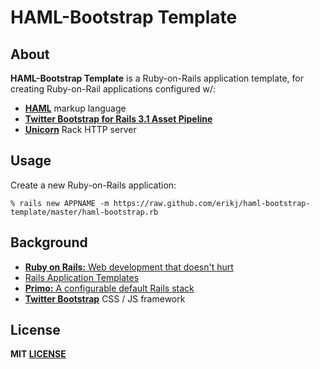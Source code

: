 # HAML-Bootstrap Template

## About

**HAML-Bootstrap Template** is a Ruby-on-Rails application template, for creating Ruby-on-Rail applications configured w/:

- [**HAML**](http://haml.info/) markup language
- [**Twitter Bootstrap for Rails 3.1 Asset Pipeline**](https://github.com/seyhunak/twitter-bootstrap-rails)
- [**Unicorn**](http://unicorn.bogomips.org/) Rack HTTP server

## Usage

Create a new Ruby-on-Rails application:

    % rails new APPNAME -m https://raw.github.com/erikj/haml-bootstrap-template/master/haml-bootstrap.rb

## Background

- [**Ruby on Rails:** Web development that doesn't hurt](http://rubyonrails.org/)
- [Rails Application Templates](http://guides.rubyonrails.org/rails_application_templates.html)
- [**Primo:** A configurable default Rails stack](https://github.com/cbetta/primo)
- [**Twitter Bootstrap**](http://twitter.github.com/bootstrap/)  CSS / JS framework

## License

**MIT [LICENSE](https://github.com/erikj/haml-bootstrap-template/blob/master/LICENSE)**